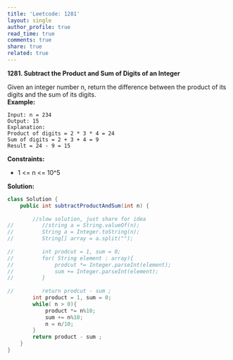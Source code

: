 ```yaml
---
title: 'Leetcode: 1281'
layout: single
author_profile: true
read_time: true
comments: true
share: true
related: true
---
```


**1281. Subtract the Product and Sum of Digits of an Integer**

Given an integer number n, return the difference between the product of its digits and the sum of its digits. <br/>
**Example:**<br/>

```
Input: n = 234
Output: 15 
Explanation: 
Product of digits = 2 * 3 * 4 = 24 
Sum of digits = 2 + 3 + 4 = 9 
Result = 24 - 9 = 15
```

**Constraints:**

* 1 <= n <= 10^5


**Solution:**

```java
class Solution {
    public int subtractProductAndSum(int n) {
        
        //slow solution, just share for idea
//         //string a = String.valueOf(n);
//         String a = Integer.toString(n);
//         String[] array = a.split("");
        
//         int prodcut = 1, sum = 0;
//         for( String element : array){
//             prodcut *= Integer.parseInt(element);
//             sum += Integer.parseInt(element);
//         }
        
//         return prodcut - sum ;
        int product = 1, sum = 0;
        while( n > 0){
            product *= n%10;
            sum += n%10;
            n = n/10;
        }
        return product - sum ;
    }
}
```